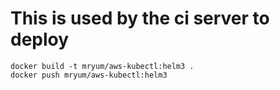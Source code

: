 # This is used by the ci server to deploy

```
docker build -t mryum/aws-kubectl:helm3 .
docker push mryum/aws-kubectl:helm3
```

